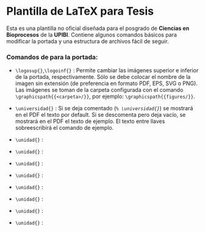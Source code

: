 # Plantilla de LaTeX para Tesis
Esta es una plantilla no oficial diseñada para el posgrado de **Ciencias en Bioprocesos** de la **UPIBI**. Contiene algunos comandos básicos para modificar la portada y una estructura de archivos fácil de seguir.

### Comandos de para la portada:
- `\logosup{}`,`\logoinf{}` : Permite cambiar las imágenes superior e inferior de la portada, respectivamente. Sólo se debe colocar el nombre de la imagen sin extensión (de preferencia en formato PDF, EPS, SVG o PNG). Las imágenes se toman de la carpeta configurada con el comando `\graphicspath{{<carpeta>/}}`, por ejemplo: `\graphicspath{{figures/}}`.


- `\universidad{}` : Si se deja comentado (*`% \universidad{}`*) se mostrará en el PDF el texto por default. Si se descomenta pero deja vacío, se mostrará en el PDF el texto de ejemplo. El texto entre llaves sobreescribirá el comando de ejemplo.

- `\unidad{}` :

- `\unidad{}` :

- `\unidad{}` :

- `\unidad{}` :

- `\unidad{}` :

- `\unidad{}` :

- `\unidad{}` :

- `\unidad{}` :
